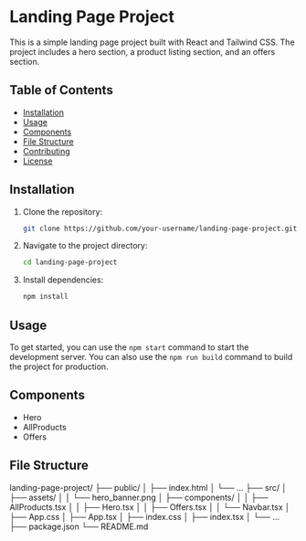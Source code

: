 # Landing Page Project

This is a simple landing page project built with React and Tailwind CSS. The project includes a hero section, a product listing section, and an offers section.

## Table of Contents

- [Installation](#installation)
- [Usage](#usage)
- [Components](#components)
- [File Structure](#file-structure)
- [Contributing](#contributing)
- [License](#license)

## Installation

1. Clone the repository:

   ```sh
   git clone https://github.com/your-username/landing-page-project.git
   ```

2. Navigate to the project directory:

   ```sh
   cd landing-page-project
   ```

3. Install dependencies:

   ```sh
   npm install
   ```

## Usage

To get started, you can use the `npm start` command to start the development server. You can also use the `npm run build` command to build the project for production.

## Components

- Hero
- AllProducts
- Offers

## File Structure

landing-page-project/
├── public/
│ ├── index.html
│ └── ...
├── src/
│ ├── assets/
│ │ └── hero_banner.png
│ ├── components/
│ │ ├── AllProducts.tsx
│ │ ├── Hero.tsx
│ │ ├── Offers.tsx
│ │ └── Navbar.tsx
│ ├── App.css
│ ├── App.tsx
│ ├── index.css
│ ├── index.tsx
│ └── ...
├── package.json
└── README.md
